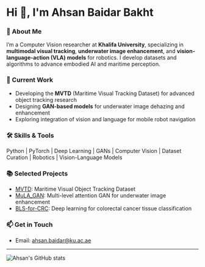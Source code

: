 # Hi 👋, I'm Ahsan Baidar Bakht

### 🚀 About Me
I’m a Computer Vision researcher at **Khalifa University**, specializing in **multimodal visual tracking**, **underwater image enhancement**, and **vision-language-action (VLA) models** for robotics. I develop datasets and algorithms to advance embodied AI and maritime perception.

### 🔭 Current Work
- Developing the **MVTD** (Maritime Visual Tracking Dataset) for advanced object tracking research
- Designing **GAN-based models** for underwater image dehazing and enhancement
- Exploring integration of vision and language for mobile robot navigation

### 🛠️ Skills & Tools
Python | PyTorch | Deep Learning | GANs | Computer Vision | Dataset Curation | Robotics | Vision-Language Models

### 📚 Selected Projects
- [MVTD](https://github.com/AhsanBaidar/MVTD): Maritime Visual Object Tracking Dataset
- [MuLA_GAN](https://github.com/AhsanBaidar/MuLA_GAN): Multi-level attention GAN for underwater image enhancement
- [BLS-for-CRC](https://github.com/AhsanBaidar/BLS-for-CRC): Deep learning for colorectal cancer tissue classification

### 📫 Get in Touch
- Email: ahsan.baidar@ku.ac.ae  
---

![Ahsan's GitHub stats](https://github-readme-stats.vercel.app/api?username=AhsanBaidar&show_icons=true&theme=dark)
